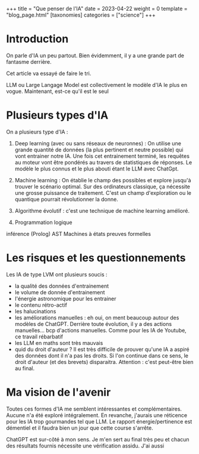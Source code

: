 +++
title = "Que penser de l'IA"
date = 2023-04-22
weight = 0
template = "blog_page.html"
[taxonomies]
categories = ["science"]
+++

# Introduction

On parle d'IA un peu partout.
Bien évidemment, il y a une grande part de fantasme derrière.

Cet article va essayé de faire le tri.

LLM ou Large Langage Model est collectivement le modèle d'IA le plus en vogue.
Maintenant, est-ce qu'il est le seul 

# Plusieurs types d'IA

On a plusieurs type d'IA :

1. Deep learning (avec ou sans réseaux de neuronnes) :
On utilise une grande quantité de données (la plus pertinent et neutre possible) qui vont entrainer notre IA.
Une fois cet entrainement terminé, les requêtes au moteur vont être pondérés au travers de statistiques de réponses.
Le modèle le plus connus et le plus abouti étant le LLM avec ChatGpt.

2. Machine learning :
On établie le champ des possibles et explore jusqu'à trouver le scénario optimal.
Sur des ordinateurs classique, ça nécessite une grosse puissance de traitement.
C'est un champ d'exploration ou le quantique pourrait révolutionner la donne.

3. Algorithme évolutif : c'est une technique de machine learning amélioré.

4. Programmation logique

inférence (Prolog)
AST
Machines à états
preuves formelles

# Les risques et les questionnements

Les IA de type LVM ont plusieurs soucis :

- la qualité des données d'entrainement
- le volume de donnée d'entrainement
- l'énergie astronomique pour les entrainer
- le contenu rétro-actif
- les halucinations
- les améliorations manuelles : eh oui, on ment beaucoup autour des modèles de ChatGPT. Derrière toute évolution, il y a des actions manuelles... bcp d'actions manuelles.
Comme pour les IA de Youtube, ce travail rébarbatif
- les LLM en maths sont très mauvais
- quid du droit d'auteur ? Il est très difficile de prouver qu'une IA a aspiré des données dont il n'a pas les droits. Si l'on continue dans ce sens, le droit d'auteur (et des brevets) disparaitra.
Attention : c'est peut-être bien au final.

# Ma vision de l'avenir

Toutes ces formes d'IA me semblent intéressantes et complémentaires.
Aucune n'a été exploré intégralement.
En revanche, j'aurais une réticence pour les IA trop gourmandes tel que LLM. Le rapport énergie/pertinence est démentiel et il faudra bien un jour que cette course s'arrête.

ChatGPT est sur-côté à mon sens. Je m'en sert au final très peu et chacun des résultats fournis nécessite une vérification assidu. 
J'ai aussi 
